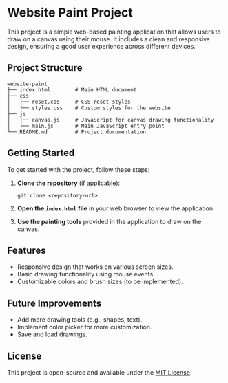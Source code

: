 # Website Paint Project

This project is a simple web-based painting application that allows users to draw on a canvas using their mouse. It includes a clean and responsive design, ensuring a good user experience across different devices.

## Project Structure

```
website-paint
├── index.html        # Main HTML document
├── css
│   ├── reset.css     # CSS reset styles
│   └── styles.css    # Custom styles for the website
├── js
│   ├── canvas.js     # JavaScript for canvas drawing functionality
│   └── main.js       # Main JavaScript entry point
└── README.md         # Project documentation
```

## Getting Started

To get started with the project, follow these steps:

1. **Clone the repository** (if applicable):
   ```
   git clone <repository-url>
   ```

2. **Open the `index.html` file** in your web browser to view the application.

3. **Use the painting tools** provided in the application to draw on the canvas.

## Features

- Responsive design that works on various screen sizes.
- Basic drawing functionality using mouse events.
- Customizable colors and brush sizes (to be implemented).

## Future Improvements

- Add more drawing tools (e.g., shapes, text).
- Implement color picker for more customization.
- Save and load drawings.

## License

This project is open-source and available under the [MIT License](LICENSE).